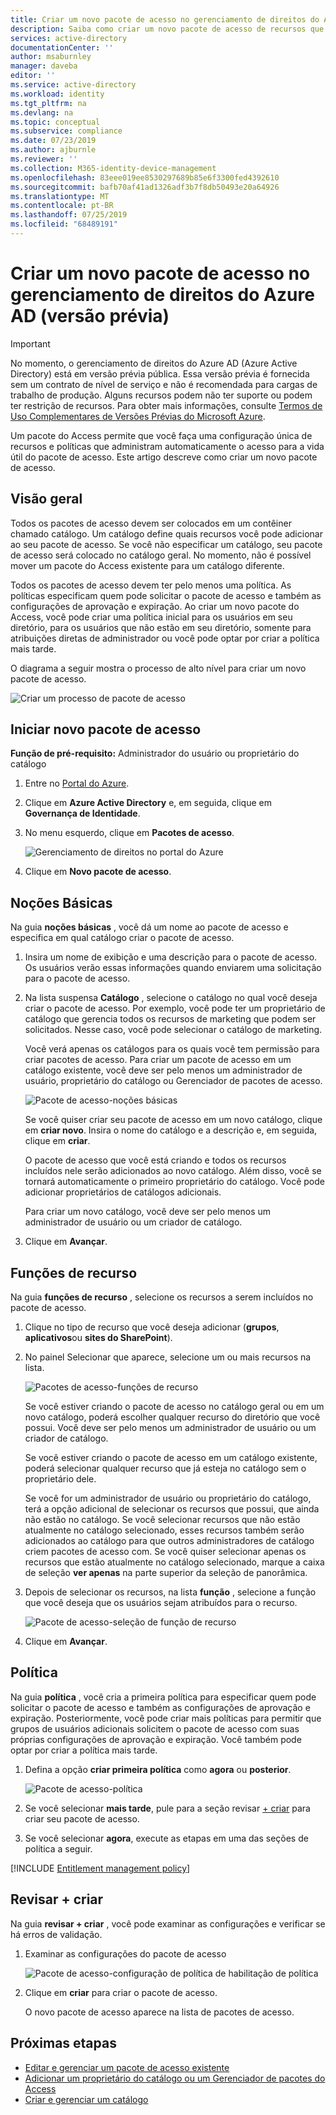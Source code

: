 ```yaml
---
title: Criar um novo pacote de acesso no gerenciamento de direitos do Azure AD (versão prévia)-Azure Active Directory
description: Saiba como criar um novo pacote de acesso de recursos que você deseja compartilhar no gerenciamento de direitos de Azure Active Directory (versão prévia).
services: active-directory
documentationCenter: ''
author: msaburnley
manager: daveba
editor: ''
ms.service: active-directory
ms.workload: identity
ms.tgt_pltfrm: na
ms.devlang: na
ms.topic: conceptual
ms.subservice: compliance
ms.date: 07/23/2019
ms.author: ajburnle
ms.reviewer: ''
ms.collection: M365-identity-device-management
ms.openlocfilehash: 83eee019ee8530297689b85e6f3300fed4392610
ms.sourcegitcommit: bafb70af41ad1326adf3b7f8db50493e20a64926
ms.translationtype: MT
ms.contentlocale: pt-BR
ms.lasthandoff: 07/25/2019
ms.locfileid: "68489191"
---
```

# <a name="create-a-new-access-package-in-azure-ad-entitlement-management-preview"></a>Criar um novo pacote de acesso no gerenciamento de direitos do Azure AD (versão prévia)

> [!IMPORTANT]
> No momento, o gerenciamento de direitos do Azure AD (Azure Active Directory) está em versão prévia pública.
> Essa versão prévia é fornecida sem um contrato de nível de serviço e não é recomendada para cargas de trabalho de produção. Alguns recursos podem não ter suporte ou podem ter restrição de recursos.
> Para obter mais informações, consulte [Termos de Uso Complementares de Versões Prévias do Microsoft Azure](https://azure.microsoft.com/support/legal/preview-supplemental-terms/).

Um pacote do Access permite que você faça uma configuração única de recursos e políticas que administram automaticamente o acesso para a vida útil do pacote de acesso. Este artigo descreve como criar um novo pacote de acesso.

## <a name="overview"></a>Visão geral

Todos os pacotes de acesso devem ser colocados em um contêiner chamado catálogo. Um catálogo define quais recursos você pode adicionar ao seu pacote de acesso. Se você não especificar um catálogo, seu pacote de acesso será colocado no catálogo geral. No momento, não é possível mover um pacote do Access existente para um catálogo diferente.

Todos os pacotes de acesso devem ter pelo menos uma política. As políticas especificam quem pode solicitar o pacote de acesso e também as configurações de aprovação e expiração. Ao criar um novo pacote do Access, você pode criar uma política inicial para os usuários em seu diretório, para os usuários que não estão em seu diretório, somente para atribuições diretas de administrador ou você pode optar por criar a política mais tarde.

O diagrama a seguir mostra o processo de alto nível para criar um novo pacote de acesso.

![Criar um processo de pacote de acesso](./media/entitlement-management-access-package-create/access-package-process.png)

## <a name="start-new-access-package"></a>Iniciar novo pacote de acesso

**Função de pré-requisito:** Administrador do usuário ou proprietário do catálogo

1. Entre no [Portal do Azure](https://portal.azure.com).

1. Clique em **Azure Active Directory** e, em seguida, clique em **Governança de Identidade**.

1. No menu esquerdo, clique em **Pacotes de acesso**.

    ![Gerenciamento de direitos no portal do Azure](./media/entitlement-management-shared/elm-access-packages.png)

1. Clique em **Novo pacote de acesso**.

## <a name="basics"></a>Noções Básicas

Na guia **noções básicas** , você dá um nome ao pacote de acesso e especifica em qual catálogo criar o pacote de acesso.

1. Insira um nome de exibição e uma descrição para o pacote de acesso. Os usuários verão essas informações quando enviarem uma solicitação para o pacote de acesso.

1. Na lista suspensa **Catálogo** , selecione o catálogo no qual você deseja criar o pacote de acesso. Por exemplo, você pode ter um proprietário de catálogo que gerencia todos os recursos de marketing que podem ser solicitados. Nesse caso, você pode selecionar o catálogo de marketing.

    Você verá apenas os catálogos para os quais você tem permissão para criar pacotes de acesso. Para criar um pacote de acesso em um catálogo existente, você deve ser pelo menos um administrador de usuário, proprietário do catálogo ou Gerenciador de pacotes de acesso.

    ![Pacote de acesso-noções básicas](./media/entitlement-management-access-package-create/basics.png)

    Se você quiser criar seu pacote de acesso em um novo catálogo, clique em **criar novo**. Insira o nome do catálogo e a descrição e, em seguida, clique em **criar**.

    O pacote de acesso que você está criando e todos os recursos incluídos nele serão adicionados ao novo catálogo. Além disso, você se tornará automaticamente o primeiro proprietário do catálogo. Você pode adicionar proprietários de catálogos adicionais.

    Para criar um novo catálogo, você deve ser pelo menos um administrador de usuário ou um criador de catálogo.

1. Clique em **Avançar**.

## <a name="resource-roles"></a>Funções de recurso

Na guia **funções de recurso** , selecione os recursos a serem incluídos no pacote de acesso.

1. Clique no tipo de recurso que você deseja adicionar (**grupos**, **aplicativos**ou **sites do SharePoint**).

1. No painel Selecionar que aparece, selecione um ou mais recursos na lista.

    ![Pacotes de acesso-funções de recurso](./media/entitlement-management-access-package-create/resource-roles.png)

    Se você estiver criando o pacote de acesso no catálogo geral ou em um novo catálogo, poderá escolher qualquer recurso do diretório que você possui. Você deve ser pelo menos um administrador de usuário ou um criador de catálogo.

    Se você estiver criando o pacote de acesso em um catálogo existente, poderá selecionar qualquer recurso que já esteja no catálogo sem o proprietário dele.

    Se você for um administrador de usuário ou proprietário do catálogo, terá a opção adicional de selecionar os recursos que possui, que ainda não estão no catálogo. Se você selecionar recursos que não estão atualmente no catálogo selecionado, esses recursos também serão adicionados ao catálogo para que outros administradores de catálogo criem pacotes de acesso com. Se você quiser selecionar apenas os recursos que estão atualmente no catálogo selecionado, marque a caixa de seleção **ver apenas** na parte superior da seleção de panorâmica.

1. Depois de selecionar os recursos, na lista **função** , selecione a função que você deseja que os usuários sejam atribuídos para o recurso.

    ![Pacote de acesso-seleção de função de recurso](./media/entitlement-management-access-package-create/resource-roles-role.png)

1. Clique em **Avançar**.

## <a name="policy"></a>Política

Na guia **política** , você cria a primeira política para especificar quem pode solicitar o pacote de acesso e também as configurações de aprovação e expiração. Posteriormente, você pode criar mais políticas para permitir que grupos de usuários adicionais solicitem o pacote de acesso com suas próprias configurações de aprovação e expiração. Você também pode optar por criar a política mais tarde.

1. Defina a opção **criar primeira política** como **agora** ou **posterior**.

    ![Pacote de acesso-política](./media/entitlement-management-access-package-create/policy.png)

1. Se você selecionar **mais tarde**, pule para a seção revisar [+ criar](#review--create) para criar seu pacote de acesso.

1. Se você selecionar **agora**, execute as etapas em uma das seções de política a seguir.

[!INCLUDE [Entitlement management policy](../../../includes/active-directory-entitlement-management-policy.md)]

## <a name="review--create"></a>Revisar + criar

Na guia **revisar + criar** , você pode examinar as configurações e verificar se há erros de validação.

1. Examinar as configurações do pacote de acesso

    ![Pacote de acesso-configuração de política de habilitação de política](./media/entitlement-management-access-package-create/review-create.png)

1. Clique em **criar** para criar o pacote de acesso.

    O novo pacote de acesso aparece na lista de pacotes de acesso.

## <a name="next-steps"></a>Próximas etapas

- [Editar e gerenciar um pacote de acesso existente](entitlement-management-access-package-edit.md)
- [Adicionar um proprietário do catálogo ou um Gerenciador de pacotes do Access](entitlement-management-delegate.md#add-a-catalog-owner-or-an-access-package-manager)
- [Criar e gerenciar um catálogo](entitlement-management-catalog-create.md)
